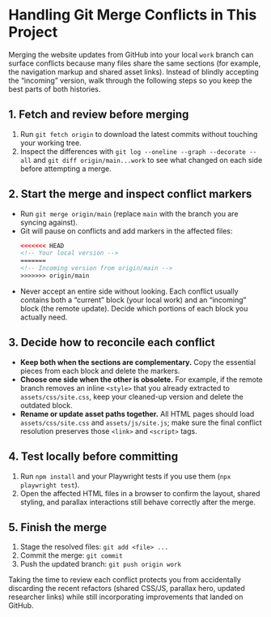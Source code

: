 # Handling Git Merge Conflicts in This Project

Merging the website updates from GitHub into your local `work` branch can surface conflicts because many files share the same sections (for example, the navigation markup and shared asset links). Instead of blindly accepting the “incoming” version, walk through the following steps so you keep the best parts of both histories.

## 1. Fetch and review before merging
1. Run `git fetch origin` to download the latest commits without touching your working tree.
2. Inspect the differences with `git log --oneline --graph --decorate --all` and `git diff origin/main...work` to see what changed on each side before attempting a merge.

## 2. Start the merge and inspect conflict markers
* Run `git merge origin/main` (replace `main` with the branch you are syncing against).
* Git will pause on conflicts and add markers in the affected files:
  ```html
  <<<<<<< HEAD
  <!-- Your local version -->
  =======
  <!-- Incoming version from origin/main -->
  >>>>>>> origin/main
  ```
* Never accept an entire side without looking. Each conflict usually contains both a “current” block (your local work) and an “incoming” block (the remote update). Decide which portions of each block you actually need.

## 3. Decide how to reconcile each conflict
* **Keep both when the sections are complementary.** Copy the essential pieces from each block and delete the markers.
* **Choose one side when the other is obsolete.** For example, if the remote branch removes an inline `<style>` that you already extracted to `assets/css/site.css`, keep your cleaned-up version and delete the outdated block.
* **Rename or update asset paths together.** All HTML pages should load `assets/css/site.css` and `assets/js/site.js`; make sure the final conflict resolution preserves those `<link>` and `<script>` tags.

## 4. Test locally before committing
1. Run `npm install` and your Playwright tests if you use them (`npx playwright test`).
2. Open the affected HTML files in a browser to confirm the layout, shared styling, and parallax interactions still behave correctly after the merge.

## 5. Finish the merge
1. Stage the resolved files: `git add <file> ...`
2. Commit the merge: `git commit`
3. Push the updated branch: `git push origin work`

Taking the time to review each conflict protects you from accidentally discarding the recent refactors (shared CSS/JS, parallax hero, updated researcher links) while still incorporating improvements that landed on GitHub.
